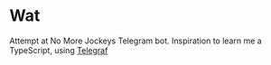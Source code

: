 # Wat
Attempt at No More Jockeys Telegram bot. Inspiration to learn me a TypeScript, using [Telegraf](https://telegraf.js.org/)
